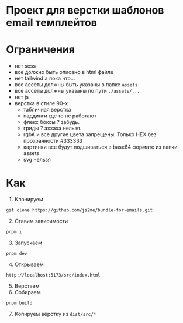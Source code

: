 # Проект для верстки шаблонов email темплейтов  

# Ограничения  
- нет scss   
- все должно быть описано в html файле   
- нет tailwind'а пока что...  
- все ассеты должны быть указаны в папке `assets`   
- все ассеты должны указаны по пути `./assets/...`  
- нет js  
- верстка в стиле 90-х  
  - табличная верстка
  - паддинги где то не работают
  - флекс боксы ? забудь.  
  - гриды ? аххаха нельзя.
  - rgbA и все другие цвета запрещены. Только HEX без прозрачности  #333333  
  - картинки все будут подшиваться в base64 формате из папки assets  
  - svg нельзя   


# Как  

1. Клонируем  
```
git clone https://github.com/js2me/bundle-for-emails.git
```
2. Ставим зависимости   
```
pnpm i
```
3. Запускаем  
```
pnpm dev
```
4. Открываем   
```
http://localhost:5173/src/index.html
```
5. Верстаем  
6. Собираем  
```
pnpm build
```
7. Копируем вёрстку из `dist/src/*`   
